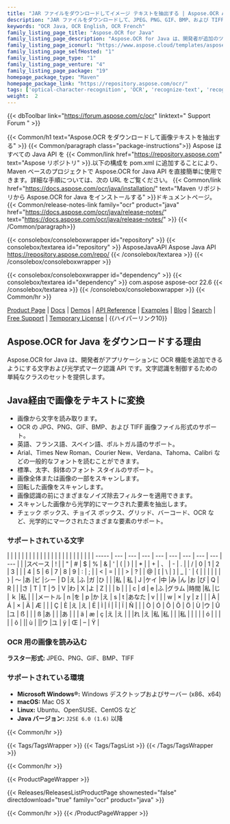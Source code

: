 ```yaml
---
title: "JAR ファイルをダウンロードしてイメージ テキストを抽出する | Aspose.OCR API"
description: "JAR ファイルをダウンロードして、JPEG、PNG、GIF、BMP、および TIFF 画像に対して光学式文字認識 (OCR) を実行します。 OCR 経由で英語、フランス語、スペイン語、ポルトガル語を抽出します。"
keywords: "OCR Java, OCR English, OCR French"
family_listing_page_title: "Aspose.OCR for Java"
family_listing_page_description: "Aspose.OCR for Java は、開発者が追加のツールや API を必要とせずに OCR 機能を Java アプリケーションに追加できる光学文字 API です。 Aspose.OCR for Java を使用すると、さまざまなフォントやスタイルを持つ画像からテキストを抽出できるため、OCR ソリューションをゼロから開発する時間と労力を節約できます。"
family_listing_page_iconurl: "https://www.aspose.cloud/templates/aspose/App_Themes/V3/images/ocr/272x272/aspose_ocr-for-java-min.png"
family_listing_page_selfHosted: "1"
family_listing_page_type: "1"
family_listing_page_venture: "4"
family_listing_page_package: "19"
homepage_package_type: "Maven"
homepage_package_link: "https://repository.aspose.com/ocr/"
tags: ['optical-character-recognition', 'OCR', 'recognize-text', 'recognize-image', 'spell-correction', 'spell-check', 'skew-correction', 'image-correction', 'recognize-pdf', 'recognize-tiff', 'searchable-pdf', 'searchable-docx', 'multi-lang-ocr', 'recognize-multi-image', 'multi-threading', 'image-detection', 'text-detection']
weight:  2
---
```


{{< dbToolbar link="https://forum.aspose.com/c/ocr" linktext=" Support Forum " >}}

{{< Common/h1 text="Aspose.OCR をダウンロードして画像テキストを抽出する"  >}}
{{< Common/paragraph class="package-instructions">}}
Aspose はすべての Java API を
{{< Common/link href="https://repository.aspose.com" text="Aspose リポジトリ"  >}}.以下の構成を pom.xml に追加することにより、Maven ベースのプロジェクトで Aspose.OCR for Java API を直接簡単に使用できます。詳細な手順については、次の URL をご覧ください。
{{< Common/link href="https://docs.aspose.com/ocr/java/installation/" text="Maven リポジトリから Aspose.OCR for Java をインストールする"  >}}ドキュメントページ。
{{< Common/release-notes-link family="ocr" product="java" href="https://docs.aspose.com/ocr/java/release-notes/" text="https://docs.aspose.com/ocr/java/release-notes/"  >}}
{{< /Common/paragraph>}}

{{< consolebox/consoleboxwrapper id="repository" >}}
   {{< consolebox/textarea id="repository" >}}
      <repository>
      <id>AsposeJavaAPI</id>
      <name>Aspose Java API</name>
      <url>https://repository.aspose.com/repo/</url>
      </repository>
   {{< /consolebox/textarea >}}
{{< /consolebox/consoleboxwrapper >}}

{{< consolebox/consoleboxwrapper id="dependency" >}}
   {{< consolebox/textarea id="dependency" >}}
      <dependency>
      <groupId>com.aspose</groupId>
      <artifactId>aspose-ocr</artifactId>
      <version>22.6</version>
      </dependency>
   {{< /consolebox/textarea >}}
{{< /consolebox/consoleboxwrapper >}}
{{< Common/hr >}}

[Product Page](https://products.aspose.com/ocr/java) | [Docs](https://docs.aspose.com/ocr/java/) | [Demos](https://products.aspose.app/ocr/family) | [API Reference](https://reference.aspose.com/ocr/java) | [Examples](https://github.com/aspose-ocr/Aspose.OCR-for-Java) | [Blog](https://blog.aspose.com/category/ocr/) | [Search](https://search.aspose.com/) | [Free Support](https://forum.aspose.com/c/ocr) | [Temporary License](https://purchase.aspose.com/temporary-license) | {{ハイパーリンク10}}

## Aspose.OCR for Java をダウンロードする理由

Aspose.OCR for Java は、開発者がアプリケーションに OCR 機能を追加できるようにする文字および光学式マーク認識 API です。文字認識を制御するための単純なクラスのセットを提供します。

## Java経由で画像をテキストに変換

- 画像から文字を読み取ります。
- OCR の JPG、PNG、GIF、BMP、および TIFF 画像ファイル形式のサポート。
- 英語、フランス語、スペイン語、ポルトガル語のサポート。
- Arial、Times New Roman、Courier New、Verdana、Tahoma、Calibri などの一般的なフォントを読むことができます。
- 標準、太字、斜体のフォント スタイルのサポート。
- 画像全体または画像の一部をスキャンします。
- 回転した画像をスキャンします。
- 画像認識の前にさまざまなノイズ除去フィルターを適用できます。
- スキャンした画像から光学的にマークされた要素を抽出します。
- チェック ボックス、チョイス ボックス、グリッド、バーコード、OCR など、光学的にマークされたさまざまな要素のサポート。

### サポートされている文字

| | | | | | | | | | | | | | | | | | | | | |
| | ----- | --- | --- | --- | --- | --- | --- | --- | --- | --- |
| |スペース | ! | | " | # | $ | % | & | ' | ( | ) |
| * | | + | 、 | - | . | | / | 0 | 1 | 2 | 3 |
| | 4 | 5 | 6 | 7 | 8 | 9 | : | ; | | < | = |
| | > | ? | | @ | [ | \ | ] | _ | ` | { | \| | |
| | } | 〜 |あ |ビ |シー | D |え |ふ |ガ |ひ |
| |私 | 私 | J |ケイ |中 |み |ん |お |ぴ | Q | R |
| |さ | T | T |う | V |わ | X |よ | Z | | | b |
| | c | d | e |ふ |グラム |時間 |私 |じ | ｋ |私 |
| |メートル | n |を | p |か |え | s | t |あなた | v |
| | w | × | y | z | | | À | Á | × | Ä | Æ |
| | Ç | È |え |え | Ë | Ì | Í | Î | Ï | Ñ |
| | Ò | Ó | Ô | Õ | Ö | Ù |ウ | Û |ユ | ẞ |
| | ß |あ | | |あ | | | ä | æ | ç |え |え |
| |れ |え |私 |私 | | |私 | | | | | ó | | |
| | õ | || ù | ||ウ |ユ | ÿ | Œ | – | Ÿ |


### OCR 用の画像を読み込む

**ラスター形式:** JPEG、PNG、GIF、BMP、TIFF

### サポートされている環境

- **Microsoft Windows®:** Windows デスクトップおよびサーバー (x86、x64)
- **macOS:** Mac OS X
- **Linux:** Ubuntu、OpenSUSE、CentOS など
- **Java バージョン:** `J2SE 6.0 (1.6)` 以降

{{< Common/hr >}}

{{< Tags/TagsWrapper >}}
 {{< Tags/TagsList >}}
{{< /Tags/TagsWrapper >}}

{{< Common/hr >}}

{{< ProductPageWrapper >}}
<!-- ReleasesListProductPage-->
   {{< Releases/ReleasesListProductPage shownested="false"  directdownload="true" family="ocr" product="java" >}}
<!-- /ReleasesListProductPage-->
{{< Common/hr >}}
{{< /ProductPageWrapper >}}

